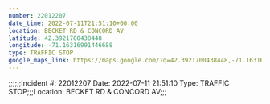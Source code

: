 ```yaml
---
number: 22012207
date_time: 2022-07-11T21:51:10+00:00
location: BECKET RD & CONCORD AV
latitude: 42.3921700438448
longitude: -71.16316991446688
type: TRAFFIC STOP
google_maps_link: https://maps.google.com/?q=42.3921700438448,-71.16316991446688
---
```


;;;;;;Incident #: 22012207  Date: 2022-07-11 21:51:10   Type: TRAFFIC STOP;;;Location: BECKET RD & CONCORD AV;;;
